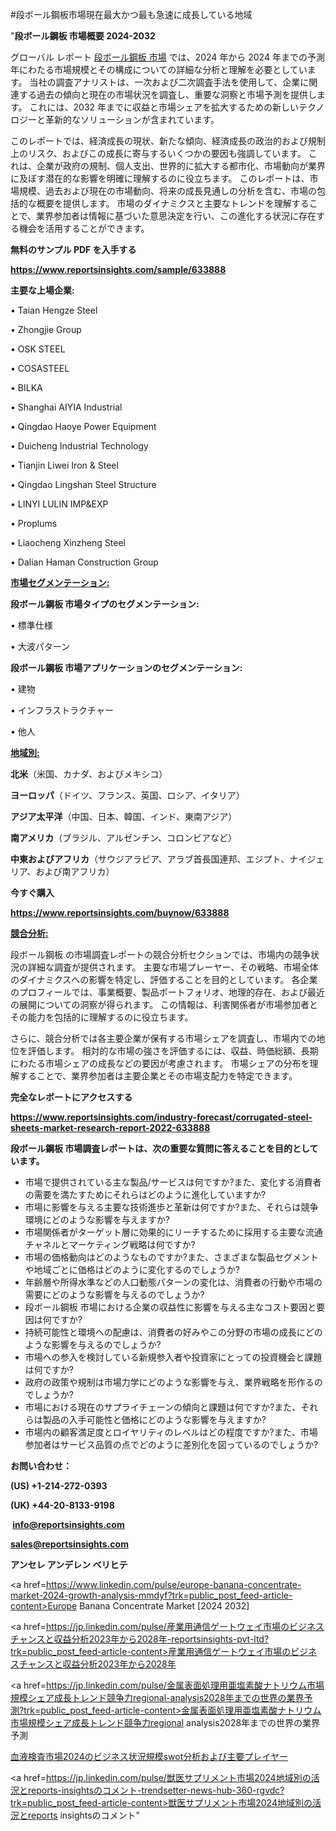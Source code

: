 #段ボール鋼板市場現在最大かつ最も急速に成長している地域

"<strong>段ボール鋼板 市場概要 2024-2032</strong>

グローバル レポート <a href=https://www.reportsinsights.com/sample/633888>段ボール鋼板 市場</a> では、2024 年から 2024 年までの予測年にわたる市場規模とその構成についての詳細な分析と理解を必要としています。 当社の調査アナリストは、一次および二次調査手法を使用して、企業に関連する過去の傾向と現在の市場状況を調査し、重要な洞察と市場予測を提供します。 これには、2032 年までに収益と市場シェアを拡大​​するための新しいテクノロジーと革新的なソリューションが含まれています。

このレポートでは、経済成長の現状、新たな傾向、経済成長の政治的および規制上のリスク、およびこの成長に寄与するいくつかの要因も強調しています。 これは、企業が政府の規制、個人支出、世界的に拡大する都市化、市場動向が業界に及ぼす潜在的な影響を明確に理解するのに役立ちます。 このレポートは、市場規模、過去および現在の市場動向、将来の成長見通しの分析を含む、市場の包括的な概要を提供します。 市場のダイナミクスと主要なトレンドを理解することで、業界参加者は情報に基づいた意思決定を行い、この進化する状況に存在する機会を活用することができます。

<strong><b>無料のサンプル PDF を入手する</b></strong>

<a href=https://www.reportsinsights.com/sample/633888><strong><u>https://www.reportsinsights.com/sample/633888</u></strong></a>

<strong>主要な上場企業:</strong>

• Taian Hengze Steel

• Zhongjie Group

• OSK STEEL

• COSASTEEL

• BILKA

• Shanghai AIYIA Industrial

• Qingdao Haoye Power Equipment

• Duicheng Industrial Technology

• Tianjin Liwei Iron & Steel

• Qingdao Lingshan Steel Structure

• LINYI LULIN IMP&EXP

• Proplums

• Liaocheng Xinzheng Steel

• Dalian Haman Construction Group

<strong><u>市場セグメンテーション</u></strong><strong><u>:</u></strong>

<strong>段ボール鋼板 市場タイプのセグメンテーション:</strong>

• 標準仕様

• 大波パターン

<strong>段ボール鋼板 市場アプリケーションのセグメンテーション:</strong>

• 建物

• インフラストラクチャー

• 他人

<strong><u>地域別</u></strong><strong><u>:</u></strong>

<strong>北米</strong>（米国、カナダ、およびメキシコ）

<strong>ヨーロッパ</strong>（ドイツ、フランス、英国、ロシア、イタリア）

<strong>アジア太平洋</strong>（中国、日本、韓国、インド、東南アジア）

<strong>南アメリカ</strong>（ブラジル、アルゼンチン、コロンビアなど）

<strong>中東およびアフリカ</strong>（サウジアラビア、アラブ首長国連邦、エジプト、ナイジェリア、および南アフリカ）

<strong>今すぐ購入</strong>

<a href=https://www.reportsinsights.com/buynow/633888><strong><u>https://www.reportsinsights.com/buynow/633888</u></strong></a>

<strong><u>競合分析:</u></strong>

段ボール鋼板 の市場調査レポートの競合分析セクションでは、市場内の競争状況の詳細な調査が提供されます。 主要な市場プレーヤー、その戦略、市場全体のダイナミクスへの影響を特定し、評価することを目的としています。 各企業のプロフィールでは、事業概要、製品ポートフォリオ、地理的存在、および最近の展開についての洞察が得られます。 この情報は、利害関係者が市場参加者とその能力を包括的に理解するのに役立ちます。

さらに、競合分析では各主要企業が保有する市場シェアを調査し、市場内での地位を評価します。 相対的な市場の強さを評価するには、収益、時価総額、長期にわたる市場シェアの成長などの要因が考慮されます。 市場シェアの分布を理解することで、業界参加者は主要企業とその市場支配力を特定できます。

<strong>完全なレポートにアクセスする</strong>

<a href=https://www.reportsinsights.com/industry-forecast/corrugated-steel-sheets-market-research-report-2022-633888><strong><u><b>https://www.reportsinsights.com/industry-forecast/corrugated-steel-sheets-market-research-report-2022-633888</b></u></strong></a>

<strong><b>段ボール鋼板 市場調査レポートは、次の重要な質問に答えることを目的としています。</b></strong>
<ul>
  <li>市場で提供されている主な製品/サービスは何ですか?また、変化する消費者の需要を満たすためにそれらはどのように進化していますか?</li>
  <li>市場に影響を与える主要な技術進歩と革新は何ですか?また、それらは競争環境にどのような影響を与えますか?</li>
  <li>市場関係者がターゲット層に効果的にリーチするために採用する主要な流通チャネルとマーケティング戦略は何ですか?</li>
  <li>市場の価格動向はどのようなものですか?また、さまざまな製品セグメントや地域ごとに価格はどのように変化するのでしょうか?</li>
  <li>年齢層や所得水準などの人口動態パターンの変化は、消費者の行動や市場の需要にどのような影響を与えるのでしょうか?</li>
  <li>段ボール鋼板 市場における企業の収益性に影響を与える主なコスト要因と要因は何ですか?</li>
  <li>持続可能性と環境への配慮は、消費者の好みやこの分野の市場の成長にどのような影響を与えるのでしょうか?</li>
  <li>市場への参入を検討している新規参入者や投資家にとっての投資機会と課題は何ですか?</li>
  <li>政府の政策や規制は市場力学にどのような影響を与え、業界戦略を形作るのでしょうか?</li>
  <li>市場における現在のサプライチェーンの傾向と課題は何ですか?また、それらは製品の入手可能性と価格にどのような影響を与えますか?</li>
  <li>市場内の顧客満足度とロイヤリティのレベルはどの程度ですか?また、市場参加者はサービス品質の点でどのように差別化を図っているのでしょうか?</li>
</ul>
<strong>お問い合わせ：</strong>

<strong>(US) +1-214-272-0393</strong>

<strong>(UK) +44-20-8133-9198</strong>

<strong> </strong><a href=info@reportsinsights.com><strong><u>info@reportsinsights.com</u></strong></a>

<a href=sales@reportsinsights.com><strong><u>sales@reportsinsights.com</u></strong></a>

<strong>アンセレ アンデレン ベリヒテ</strong>

<a href=https://www.linkedin.com/pulse/europe-banana-concentrate-market-2024-growth-analysis-mmdyf?trk=public_post_feed-article-content>Europe Banana Concentrate Market [2024 2032]</a>

<a href=https://jp.linkedin.com/pulse/産業用通信ゲートウェイ市場のビジネスチャンスと収益分析2023年から2028年-reportsinsights-pvt-ltd?trk=public_post_feed-article-content>産業用通信ゲートウェイ市場のビジネスチャンスと収益分析2023年から2028年</a>

<a href=https://jp.linkedin.com/pulse/金属表面処理用亜塩素酸ナトリウム市場規模シェア成長トレンド競争力regional-analysis2028年までの世界の業界予測?trk=public_post_feed-article-content>金属表面処理用亜塩素酸ナトリウム市場規模シェア成長トレンド競争力regional analysis2028年までの世界の業界予測</a>

<a href=https://www.linkedin.com/pulse/血液検査市場2024のビジネス状況規模swot分析および主要プレイヤー-infopulse-daily-360-3b9hf/>血液検査市場2024のビジネス状況規模swot分析および主要プレイヤー</a>

<a href=https://jp.linkedin.com/pulse/獣医サプリメント市場2024地域別の活況とreports-insightsのコメント-trendsetter-news-hub-360-rgvdc?trk=public_post_feed-article-content>獣医サプリメント市場2024地域別の活況とreports insightsのコメント</a>"

